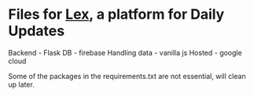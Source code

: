 # Files for [Lex](https://getlex-5b86d.appspot.com/create), a platform for Daily Updates
Backend - Flask
DB - firebase
Handling data - vanilla js
Hosted - google cloud

Some of the packages in the requirements.txt are not essential, will clean up later.
